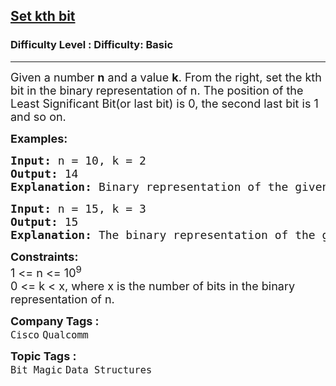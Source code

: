 <h2><a href="https://www.geeksforgeeks.org/problems/set-kth-bit3724/1?page=1&category=Bit%20Magic&difficulty=Basic&sortBy=submissions">Set kth bit</a></h2><h3>Difficulty Level : Difficulty: Basic</h3><hr><div class="problems_problem_content__Xm_eO"><p><span style="font-size: 18px;">Given a number <strong>n</strong> and a value <strong>k</strong>. From the right, set the kth bit in the binary representation of n. The position of the Least Significant Bit(or last bit) is 0, the second last bit is 1 and so on.&nbsp;</span></p>
<p><strong><span style="font-size: 18px;">Examples:</span></strong></p>
<pre><span style="font-size: 18px;"><strong>Input: </strong>n = 10, k = 2</span>
<span style="font-size: 18px;"><strong>Output: </strong>14</span>
<span style="font-size: 18px;"><strong>Explanation: </strong>Binary representation of the given number 10 is: 1 0 1 0, number of bits in the binary reprsentation is 4. Thus 2nd bit from right is 0. The number after changing this bit to 1 is: 14(1 1 1 0).</span>
</pre>
<pre><span style="font-size: 18px;"><strong>Input: </strong>n = 15, k = 3</span>
<span style="font-size: 18px;"><strong>Output: </strong>15</span>
<span style="font-size: 18px;"><strong>Explanation: </strong>The binary representation of the given number 15 is: 1 1 1 1, number of bits in the binary representation is 4. Thus 3rd bit from the right is 1. The number after changing this bit to 1 is 15(1 1 1 1).</span>
</pre>
<p><span style="font-size: 18px;"><strong>Constraints:</strong><br>1 &lt;= n &lt;= 10<sup>9</sup></span><br><span style="font-size: 18px;">0 &lt;= k &lt; x, where x is the number of bits in the binary representation of n.</span></p></div><p><span style=font-size:18px><strong>Company Tags : </strong><br><code>Cisco</code>&nbsp;<code>Qualcomm</code>&nbsp;<br><p><span style=font-size:18px><strong>Topic Tags : </strong><br><code>Bit Magic</code>&nbsp;<code>Data Structures</code>&nbsp;